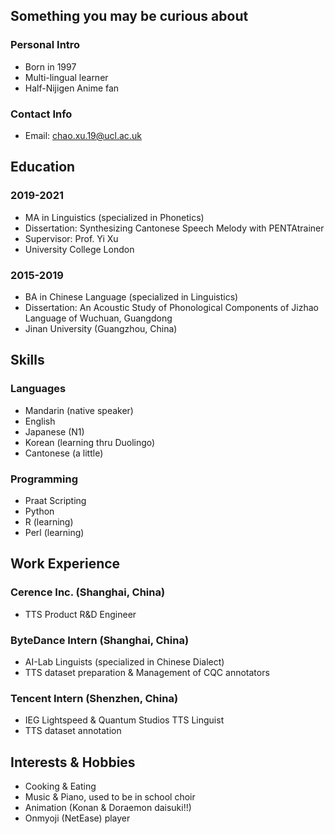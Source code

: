 ## Something you may be curious about
### Personal Intro
- Born in 1997
- Multi-lingual learner
- Half-Nijigen Anime fan

### Contact Info
- Email: [chao.xu.19@ucl.ac.uk](mailto:chao.xu.19@ucl.ac.uk)

## Education
### 2019-2021
- MA in Linguistics (specialized in Phonetics)
- Dissertation: Synthesizing Cantonese Speech Melody with PENTAtrainer
- Supervisor: Prof. Yi Xu
- University College London

### 2015-2019
- BA in Chinese Language (specialized in Linguistics)
- Dissertation: An Acoustic Study of Phonological Components of Jizhao Language of Wuchuan, Guangdong
- Jinan University (Guangzhou, China)

## Skills
### Languages
- Mandarin (native speaker)
- English
- Japanese (N1)
- Korean (learning thru Duolingo)
- Cantonese (a little)

### Programming
- Praat Scripting
- Python
- R (learning)
- Perl (learning)

## Work Experience
### Cerence Inc. (Shanghai, China)
- TTS Product R&D Engineer

### ByteDance Intern (Shanghai, China)
- AI-Lab Linguists (specialized in Chinese Dialect)
- TTS dataset preparation & Management of CQC annotators

### Tencent Intern (Shenzhen, China)
- IEG Lightspeed & Quantum Studios TTS Linguist
- TTS dataset annotation

## Interests & Hobbies
- Cooking & Eating
- Music & Piano, used to be in school choir
- Animation (Konan & Doraemon daisuki!!)
- Onmyoji (NetEase) player
